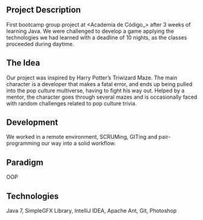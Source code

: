 ## Project Description
First bootcamp group project at <Academia de Código_> after 3 weeks of learning Java.
We were challenged to develop a game applying the technologies we had learned with a deadline of 10 nights, as the classes proceeded during daytime.

## The Idea
Our project was inspired by Harry Potter’s Triwizard Maze. The main character is a developer that makes a fatal error, and ends up being pulled into the pop culture multiverse, having to fight his way out.
Helped by a mentor, the character goes through several mazes and is occasionally faced with random challenges related to pop culture trivia.

## Development
We worked in a remote environment, SCRUMing, GITing and pair-programming our way into a solid workflow. 

## Paradigm
OOP

## Technologies
Java 7, SimpleGFX Library, IntelliJ IDEA, Apache Ant, Git, Photoshop
